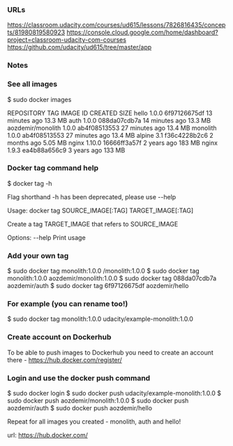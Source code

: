 ### URLs
https://classroom.udacity.com/courses/ud615/lessons/7826816435/concepts/81980819580923
https://console.cloud.google.com/home/dashboard?project=classroom-udacity-com-courses
https://github.com/udacity/ud615/tree/master/app

### Notes

### See all images
$ sudo docker images

REPOSITORY          TAG                 IMAGE ID            CREATED             SIZE
hello               1.0.0               6f97126675df        13 minutes ago      13.3 MB
auth                1.0.0               088da07cdb7a        14 minutes ago      13.3 MB
aozdemir/monolith   1.0.0               ab4f08513553        27 minutes ago      13.4 MB
monolith            1.0.0               ab4f08513553        27 minutes ago      13.4 MB
alpine              3.1                 f36c4228b2c6        2 months ago        5.05 MB
nginx               1.10.0              16666ff3a57f        2 years ago         183 MB
nginx               1.9.3               ea4b88a656c9        3 years ago         133 MB

### Docker tag command help
$ docker tag -h

Flag shorthand -h has been deprecated, please use --help

Usage:  docker tag SOURCE_IMAGE[:TAG] TARGET_IMAGE[:TAG]

Create a tag TARGET_IMAGE that refers to SOURCE_IMAGE

Options:
      --help   Print usage

### Add your own tag
$ sudo docker tag monolith:1.0.0 <your username>/monolith:1.0.0
$ sudo docker tag monolith:1.0.0 aozdemir/monolith:1.0.0
$ sudo docker tag 088da07cdb7a aozdemir/auth
$ sudo docker tag 6f97126675df aozdemir/hello

### For example (you can rename too!)
$ sudo docker tag monolith:1.0.0 udacity/example-monolith:1.0.0

### Create account on Dockerhub
To be able to push images to Dockerhub you need to create an account there - https://hub.docker.com/register/

### Login and use the docker push command
$ sudo docker login
$ sudo docker push udacity/example-monolith:1.0.0
$ sudo docker push aozdemir/monolith:1.0.0
$ sudo docker push aozdemir/auth
$ sudo docker push aozdemir/hello

Repeat for all images you created - monolith, auth and hello!

url: https://hub.docker.com/